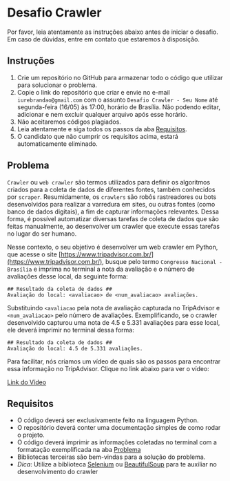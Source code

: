 # Desafio Crawler

Por favor, leia atentamente as instruções abaixo antes de iniciar o desafio. Em caso de dúvidas, entre em contato que estaremos à disposição.

## Instruções

1. Crie um repositório no GitHub para armazenar todo o código que utilizar para solucionar o problema. 
2. Copie o link do repositório que criar e envie no e-mail `iurebrandao@gmail.com` com o assunto `Desafio Crawler - Seu Nome` até segunda-feira (16/05) às 17:00, horário de Brasília. Não podendo editar, adicionar e nem excluir qualquer arquivo após esse horário. 
3. Não aceitaremos códigos plagiados.
4. Leia atentamente e siga todos os passos da aba [Requisitos](#requisitos).
5. O candidato que não cumprir os requisitos acima, estará automaticamente eliminado.

## Problema

`Crawler` ou `web crawler` são termos utilizados para definir os algoritmos criados para a coleta de dados de diferentes fontes, também conhecidos por `scraper`. Resumidamente, os `crawlers` são robôs rastreadores ou bots desenvolvidos para realizar a varredura em sites, ou outras fontes (como banco de dados digitais), a fim de capturar informações relevantes. Dessa forma, é possível automatizar diversas tarefas de coleta de dados que são feitas manualmente, ao desenvolver um crawler que execute essas tarefas no lugar do ser humano. 

Nesse contexto, o seu objetivo é desenvolver um web crawler em Python, que acesse o site [https://www.tripadvisor.com.br/](https://www.tripadvisor.com.br/), busque pelo termo `Congresso Nacional - Brasília` e imprima no terminal a nota da avaliação e o número de avaliações desse local, da seguinte forma:

```
## Resultado da coleta de dados ##
Avaliação do local: <avaliacao> de <num_avaliacao> avaliações.
```
Substituindo `<avaliacao` pela nota de avaliação capturada no TripAdvisor e `<num_avaliacao>` pelo número de avaliações. 
Exemplificando, se o crawler desenvolvido capturou uma nota de 4.5 e 5.331 avaliações para esse local, ele deverá imprimir no terminal dessa forma:
```
## Resultado da coleta de dados ##
Avaliação do local: 4.5 de 5.331 avaliações.
```

Para facilitar, nós criamos um vídeo de quais são os passos para encontrar essa informação no TripAdvisor. Clique no link abaixo para ver o vídeo:

[Link do Vídeo](https://drive.google.com/file/d/1nQjPGps8obOJIMGr_i7G5TWvIMta_1kV/view)


## Requisitos

- O código deverá ser exclusivamente feito na linguagem Python.
- O repositório deverá conter uma documentação simples de como rodar o projeto.
- O código deverá imprimir as informações coletadas no terminal com a formatação exemplificada na aba [Problema](#problema)
- Bibliotecas terceiras são bem-vindas para a solução do problema.
- *Dica*: Utilize a biblioteca [Selenium](https://selenium-python.readthedocs.io/) ou [BeautifulSoup](https://beautiful-soup-4.readthedocs.io/en/latest/) para te auxiliar no desenvolvimento do crawler
